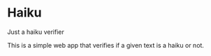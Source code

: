 # Haiku
Just a haiku verifier

This is a simple web app that verifies if a given text is a haiku or not.